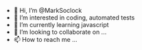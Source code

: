 - 👋 Hi, I’m @MarkSoclock
- 👀 I’m interested in coding, automated tests
- 🌱 I’m currently learning javascript
- 💞️ I’m looking to collaborate on ...
- 📫 How to reach me ...

<!---
MarkSoclock/MarkSoclock is a ✨ special ✨ repository because its `README.md` (this file) appears on your GitHub profile.
You can click the Preview link to take a look at your changes.
--->
